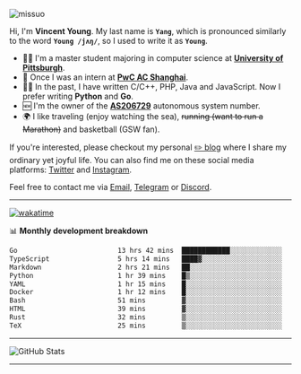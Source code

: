 <p align="left"> <img src="https://komarev.com/ghpvc/?username=missuo&label=Profile%20views&color=0e75b6&style=flat" alt="missuo" /> </p>


Hi, I'm **Vincent Young**. My last name is **`Yang`**, which is pronounced similarly to the word **`Young /jʌŋ/`**, so I used to write it as **`Young`**. 

-  👨‍🎓 I'm a master student majoring in computer science at [**University of Pittsburgh**](https://www.pitt.edu).
-  💼 Once I was an intern at **[PwC AC Shanghai](https://www.linkedin.com/company/pwc-ac-shanghai/)**.
-  👨‍💻 In the past, I have written C/C++, PHP, Java and JavaScript. Now I prefer writing **Python** and **Go**.
-  🆕 I'm the owner of the **[AS206729](https://bgp.tools/AS206729)** autonomous system number.
-  🌍 I like traveling (enjoy watching the sea), ~~running (want to run a Marathon)~~ and basketball (GSW fan).

If you're interested, please checkout my personal [✏️ blog](https://missuo.me/) where I share my ordinary yet joyful life. You can also find me on these social media platforms: [Twitter](https://twitter.com/m1ssuo) and [Instagram](https://www.instagram.com/missuo.me).

Feel free to contact me via <a href="mailto:i@yyt.moe">Email</a>, [Telegram](https://t.me/missuo) or [Discord](https://discordapp.com/users/missuo#7448).

-------

[![wakatime](https://wakatime.com/badge/user/c13cd961-40ca-417a-afb6-1f9ea8ac295c.svg)](https://wakatime.com/@missuo)

📊 **Monthly development breakdown**
<!--START_SECTION:waka-->

```txt
Go                         13 hrs 42 mins  ████████████░░░░░░░░░░░░░   47.59 %
TypeScript                 5 hrs 14 mins   ████▓░░░░░░░░░░░░░░░░░░░░   18.24 %
Markdown                   2 hrs 21 mins   ██░░░░░░░░░░░░░░░░░░░░░░░   08.20 %
Python                     1 hr 39 mins    █▒░░░░░░░░░░░░░░░░░░░░░░░   05.77 %
YAML                       1 hr 15 mins    █░░░░░░░░░░░░░░░░░░░░░░░░   04.36 %
Docker                     1 hr 12 mins    █░░░░░░░░░░░░░░░░░░░░░░░░   04.21 %
Bash                       51 mins         ▓░░░░░░░░░░░░░░░░░░░░░░░░   02.97 %
HTML                       39 mins         ▓░░░░░░░░░░░░░░░░░░░░░░░░   02.26 %
Rust                       32 mins         ▒░░░░░░░░░░░░░░░░░░░░░░░░   01.90 %
TeX                        25 mins         ▒░░░░░░░░░░░░░░░░░░░░░░░░   01.49 %
```

<!--END_SECTION:waka-->

-------

![GitHub Stats](https://github-readme-stats-opal-alpha-76.vercel.app/api?username=missuo&show_icons=true&theme=transparent)

-------


